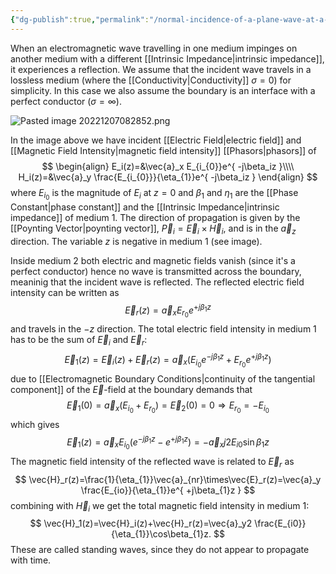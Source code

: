```yaml
---
{"dg-publish":true,"permalink":"/normal-incidence-of-a-plane-wave-at-a-plane-conducting-boundary/","tags":["elektromagnetiskfältteori"]}
---
```


When an electromagnetic wave travelling in one medium impinges on another medium with a different [[Intrinsic Impedance\|intrinsic impedance]], it experiences a reflection. We assume that the incident wave travels in a lossless medium (where the [[Conductivity\|Conductivity]] $\sigma=0$) for simplicity. In this case we also assume the boundary is an interface with a perfect conductor ($\sigma=\infty$).

![Pasted image 20221207082852.png](/img/user/images/Pasted%20image%2020221207082852.png)

In the image above we have incident [[Electric Field\|electric field]] and [[Magnetic Field Intensity\|magnetic field intensity]] [[Phasors\|phasors]] of
$$
\begin{align}
E_i(z)=&\vec{a}_x E_{i_{0}}e^{ -j\beta_iz }\\\\
H_i(z)=&\vec{a}_y \frac{E_{i_{0}}}{\eta_{1}}e^{ -j\beta_iz }
\end{align}
$$
where $E_{i_{0}}$ is the magnitude of $E_i$ at $z=0$ and $\beta_{1}$ and $\eta_{1}$ are the [[Phase Constant\|phase constant]] and the [[Intrinsic Impedance\|intrinsic impedance]] of medium 1. The direction of propagation is given by the [[Poynting Vector\|poynting vector]], $\vec{P}_i=\vec{E}_i\times\vec{H}_i$, and is in the $\vec{a}_z$ direction. The variable $z$ is negative in medium 1 (see image).

Inside medium 2 both electric and magnetic fields vanish (since it's a perfect conductor) hence no wave is transmitted across the boundary, meaninig that the incident wave is reflected. The reflected electric field intensity can be written as 
$$
\vec{E}_r(z)=\vec{a}_xE_{r_{0}}e^{ +j\beta_{1}z }
$$
and travels in the $-z$ direction. The total electric field intensity in medium 1 has to be the sum of $\vec{E}_i$ and $\vec{E}_r$:
$$
\vec{E}_1(z)=\vec{E}_i(z)+\vec{E}_r(z)=\vec{a}_x(E_{i_{0}}e^{ -j\beta_{1}z }+E_{r_{0}}e^{ +j\beta_{1}z })
$$
due to [[Electromagnetic Boundary Conditions\|continuity of the tangential component]] of the $\vec{E}$-field at the boundary demands that
$$
\vec{E}_1(0)=\vec{a}_x(E_{i_{0}}+E_{r_{0}})=\vec{E}_2(0)=0 \Rightarrow E_{r_{0}}=-E_{i_{0}}
$$
which gives
$$
\vec{E}_1(z)=\vec{a}_xE_{i_{0}}(e^{ -j\beta_{1}z }-e^{ +j\beta_{1}z })=-\vec{a}_xj2E_{i0}\sin\beta_{1}z
$$
The magnetic field intensity of the reflected wave is related to $\vec{E}_r$ as
$$
\vec{H}_r(z)=\frac{1}{\eta_{1}}\vec{a}_{nr}\times\vec{E}_r(z)=\vec{a}_y \frac{E_{io}}{\eta_{1}}e^{ +j\beta_{1}z }
$$
combining with $\vec{H}_i$ we get the total magnetic field intensity in medium 1:
$$
\vec{H}_1(z)=\vec{H}_i(z)+\vec{H}_r(z)=\vec{a}_y2 \frac{E_{i0}}{\eta_{1}}\cos\beta_{1}z.
$$
These are called standing waves, since they do not appear to propagate with time.